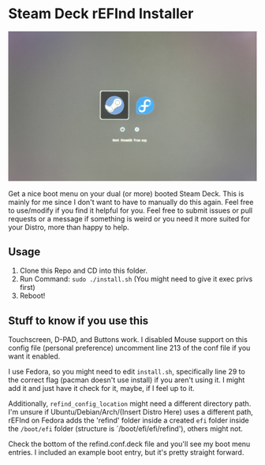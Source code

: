 # Steam Deck rEFInd Installer

![image info](./refind_screen.jpg)

Get a nice boot menu on your dual (or more) booted Steam Deck. This is mainly for me since I don't want to have to manually do this again. Feel free to use/modify if you find it helpful for you. Feel free to submit issues or pull requests or a message if something is weird or you need it more suited for your Distro, more than happy to help.

## Usage
1. Clone this Repo and CD into this folder.
2. Run Command: `sudo ./install.sh` (You might need to give it exec privs first)
3. Reboot!

## Stuff to know if you use this
Touchscreen, D-PAD, and Buttons work. I disabled Mouse support on this config file (personal preference) uncomment line 213 of the conf file if you want it enabled.

I use Fedora, so you might need to edit `install.sh`, specifically line 29 to the correct flag (pacman doesn't use install) if you aren't using it. I might add it and just have it check for it, maybe, if I feel up to it.

Additionally, `refind_config_location` might need a different directory path. I'm unsure if Ubuntu/Debian/Arch/(Insert Distro Here) uses a different path, rEFInd on Fedora adds the 'refind' folder inside a created `efi` folder inside the `/boot/efi` folder (structure is `/boot/efi/efi/refind'), others might not.

Check the bottom of the refind.conf.deck file and you'll see my boot menu entries. I included an example boot entry, but it's pretty straight forward. 